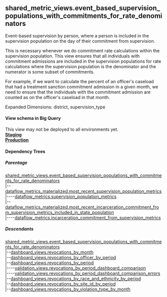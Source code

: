 ## shared_metric_views.event_based_supervision_populations_with_commitments_for_rate_denominators

 Event-based supervision by person, where a person is included in the supervision
 population on the day of their commitment from supervision.

 This is necessary whenever we do commitment rate calculations within the supervision
 population. This view ensures that all individuals with commitment admissions are
 included in the supervision populations for rate calculations where the supervision
 population is the denominator and the numerator is some subset of commitments.

 For example, if we want to calculate the percent of an officer's caseload
 that had a treatment sanction commitment admission in a given month, we need to
 ensure that the individuals with the commitment admission are counted as on the
 officer's caseload in that month.

 Expanded Dimensions: district, supervision_type
 

#### View schema in Big Query
This view may not be deployed to all environments yet.<br/>
[**Staging**](https://console.cloud.google.com/bigquery?pli=1&p=recidiviz-staging&page=table&project=recidiviz-staging&d=shared_metric_views&t=event_based_supervision_populations_with_commitments_for_rate_denominators)
<br/>
[**Production**](https://console.cloud.google.com/bigquery?pli=1&p=recidiviz-123&page=table&project=recidiviz-123&d=shared_metric_views&t=event_based_supervision_populations_with_commitments_for_rate_denominators)
<br/>

#### Dependency Trees

##### Parentage
[shared_metric_views.event_based_supervision_populations_with_commitments_for_rate_denominators](../shared_metric_views/event_based_supervision_populations_with_commitments_for_rate_denominators.md) <br/>
|--[dataflow_metrics_materialized.most_recent_supervision_population_metrics](../dataflow_metrics_materialized/most_recent_supervision_population_metrics.md) <br/>
|----[dataflow_metrics.supervision_population_metrics](../../metrics/supervision/supervision_population_metrics.md) <br/>
|--[dataflow_metrics_materialized.most_recent_incarceration_commitment_from_supervision_metrics_included_in_state_population](../dataflow_metrics_materialized/most_recent_incarceration_commitment_from_supervision_metrics_included_in_state_population.md) <br/>
|----[dataflow_metrics.incarceration_commitment_from_supervision_metrics](../../metrics/incarceration/incarceration_commitment_from_supervision_metrics.md) <br/>


##### Descendants
[shared_metric_views.event_based_supervision_populations_with_commitments_for_rate_denominators](../shared_metric_views/event_based_supervision_populations_with_commitments_for_rate_denominators.md) <br/>
|--[dashboard_views.revocations_by_month](../dashboard_views/revocations_by_month.md) <br/>
|--[dashboard_views.revocations_by_officer_by_period](../dashboard_views/revocations_by_officer_by_period.md) <br/>
|--[dashboard_views.revocations_by_period](../dashboard_views/revocations_by_period.md) <br/>
|----[validation_views.revocations_by_period_dashboard_comparison](../validation_views/revocations_by_period_dashboard_comparison.md) <br/>
|----[validation_views.revocations_by_period_dashboard_comparison_errors](../validation_views/revocations_by_period_dashboard_comparison_errors.md) <br/>
|--[dashboard_views.revocations_by_race_and_ethnicity_by_period](../dashboard_views/revocations_by_race_and_ethnicity_by_period.md) <br/>
|--[dashboard_views.revocations_by_site_id_by_period](../dashboard_views/revocations_by_site_id_by_period.md) <br/>
|--[dashboard_views.revocations_by_violation_type_by_month](../dashboard_views/revocations_by_violation_type_by_month.md) <br/>

